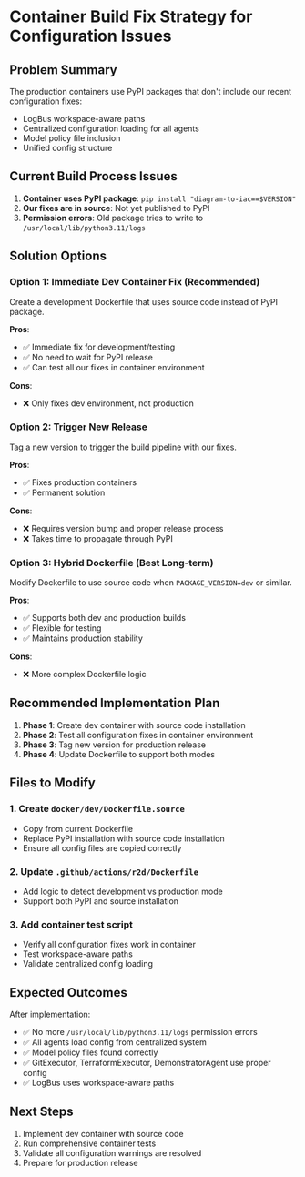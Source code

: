 # Container Build Fix Strategy for Configuration Issues

## Problem Summary
The production containers use PyPI packages that don't include our recent configuration fixes:
- LogBus workspace-aware paths
- Centralized configuration loading for all agents
- Model policy file inclusion
- Unified config structure

## Current Build Process Issues
1. **Container uses PyPI package**: `pip install "diagram-to-iac==$VERSION"`
2. **Our fixes are in source**: Not yet published to PyPI
3. **Permission errors**: Old package tries to write to `/usr/local/lib/python3.11/logs`

## Solution Options

### Option 1: Immediate Dev Container Fix (Recommended)
Create a development Dockerfile that uses source code instead of PyPI package.

**Pros**: 
- ✅ Immediate fix for development/testing
- ✅ No need to wait for PyPI release
- ✅ Can test all our fixes in container environment

**Cons**: 
- ❌ Only fixes dev environment, not production

### Option 2: Trigger New Release
Tag a new version to trigger the build pipeline with our fixes.

**Pros**: 
- ✅ Fixes production containers
- ✅ Permanent solution

**Cons**: 
- ❌ Requires version bump and proper release process
- ❌ Takes time to propagate through PyPI

### Option 3: Hybrid Dockerfile (Best Long-term)
Modify Dockerfile to use source code when `PACKAGE_VERSION=dev` or similar.

**Pros**: 
- ✅ Supports both dev and production builds
- ✅ Flexible for testing
- ✅ Maintains production stability

**Cons**: 
- ❌ More complex Dockerfile logic

## Recommended Implementation Plan

1. **Phase 1**: Create dev container with source code installation
2. **Phase 2**: Test all configuration fixes in container environment  
3. **Phase 3**: Tag new version for production release
4. **Phase 4**: Update Dockerfile to support both modes

## Files to Modify

### 1. Create `docker/dev/Dockerfile.source` 
- Copy from current Dockerfile
- Replace PyPI installation with source code installation
- Ensure all config files are copied correctly

### 2. Update `.github/actions/r2d/Dockerfile`
- Add logic to detect development vs production mode
- Support both PyPI and source installation

### 3. Add container test script
- Verify all configuration fixes work in container
- Test workspace-aware paths
- Validate centralized config loading

## Expected Outcomes

After implementation:
- ✅ No more `/usr/local/lib/python3.11/logs` permission errors
- ✅ All agents load config from centralized system
- ✅ Model policy files found correctly
- ✅ GitExecutor, TerraformExecutor, DemonstratorAgent use proper config
- ✅ LogBus uses workspace-aware paths

## Next Steps

1. Implement dev container with source code
2. Run comprehensive container tests
3. Validate all configuration warnings are resolved
4. Prepare for production release
